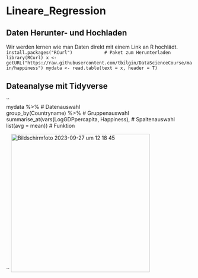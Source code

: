 # Lineare_Regression
## Daten Herunter- und Hochladen 

Wir werden lernen wie man Daten direkt mit einem Link an R hochlädt.
``
   install.packages("RCurl")            # Paket zum Herunterladen
   library(RCurl)
   x <- getURL("https://raw.githubusercontent.com/tbilgin/DataScienceCourse/main/happiness")
   mydata <- read.table(text = x, header = T)
 ``  

## Dateanalyse mit Tidyverse

``   
     mydata %>%                                           # Datenauswahl               
     group_by(Countryname) %>%                            # Gruppenauswahl
     summarise_at(vars(LogGDPpercapita, Happiness),       # Spaltenauswahl
                  list(avg = mean))                       # Funktion  
                  
``
<img width="374" alt="Bildschirmfoto 2023-09-27 um 12 18 45" src="https://github.com/tbilgin/DataScienceCourse/assets/26571015/87cc573b-9014-4bdd-b465-6eb417911cb4">

